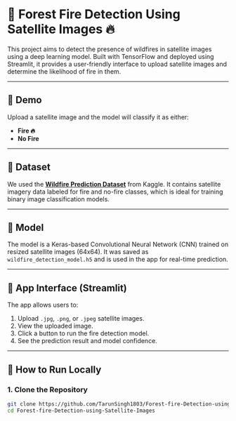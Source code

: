 # 🌲 Forest Fire Detection Using Satellite Images 🔥

This project aims to detect the presence of wildfires in satellite images using a deep learning model. Built with TensorFlow and deployed using Streamlit, it provides a user-friendly interface to upload satellite images and determine the likelihood of fire in them.

---

## 🚀 Demo

Upload a satellite image and the model will classify it as either:

- **Fire 🔥**
- **No Fire**

---

## 📂 Dataset

We used the **[Wildfire Prediction Dataset](https://www.kaggle.com/datasets/abdelghaniaaba/wildfire-prediction-dataset)** from Kaggle. It contains satellite imagery data labeled for fire and no-fire classes, which is ideal for training binary image classification models.

---

## 🧠 Model

The model is a Keras-based Convolutional Neural Network (CNN) trained on resized satellite images (64x64). It was saved as `wildfire_detection_model.h5` and is used in the app for real-time prediction.

---

## 📱 App Interface (Streamlit)

The app allows users to:
1. Upload `.jpg`, `.png`, or `.jpeg` satellite images.
2. View the uploaded image.
3. Click a button to run the fire detection model.
4. See the prediction result and model confidence.

---

## 🔧 How to Run Locally

### 1. Clone the Repository

```bash
git clone https://github.com/TarunSingh1803/Forest-fire-Detection-using-Satellite-Images.git
cd Forest-fire-Detection-using-Satellite-Images
